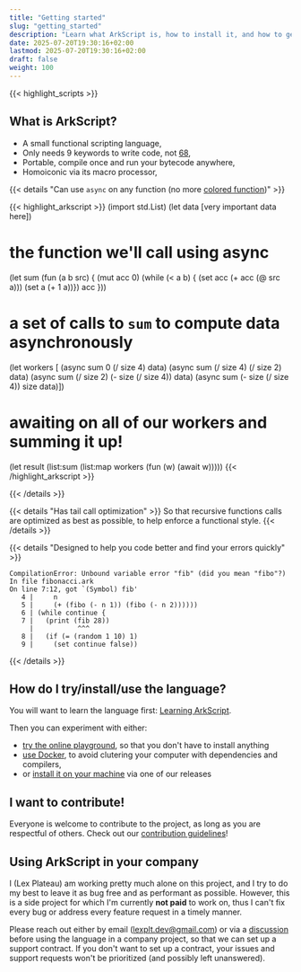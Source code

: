 ```yaml
---
title: "Getting started"
slug: "getting_started"
description: "Learn what ArkScript is, how to install it, and how to get started with it"
date: 2025-07-20T19:30:16+02:00
lastmod: 2025-07-20T19:30:16+02:00
draft: false
weight: 100
---
```


{{< highlight_scripts >}}

## What is ArkScript?

- A small functional scripting language,
- Only needs 9 keywords to write code, not [68](https://en.wikipedia.org/wiki/List_of_Java_keywords),
- Portable, compile once and run your bytecode anywhere,
- Homoiconic via its macro processor,

{{< details "Can use `async` on any function (no more [colored function](https://journal.stuffwithstuff.com/2015/02/01/what-color-is-your-function/))" >}}

{{< highlight_arkscript >}}
(import std.List)
(let data [very important data here])
# the function we'll call using async
(let sum (fun (a b src) {
  (mut acc 0)
  (while (< a b) {
    (set acc (+ acc (@ src a)))
    (set a (+ 1 a))})
  acc }))
# a set of calls to `sum` to compute data asynchronously
(let workers [
  (async sum 0 (/ size 4) data)
  (async sum (/ size 4) (/ size 2) data)
  (async sum (/ size 2) (- size (/ size 4)) data)
  (async sum (- size (/ size 4)) size data)])
# awaiting on all of our workers and summing it up!
(let result (list:sum (list:map workers (fun (w) (await w)))))
{{< /highlight_arkscript >}}

{{< /details >}}

{{< details "Has tail call optimization" >}}
So that recursive functions calls are optimized as best as possible, to help enforce a functional style.
{{< /details >}}

{{< details "Designed to help you code better and find your errors quickly" >}}
```shell
CompilationError: Unbound variable error "fib" (did you mean "fibo"?)
In file fibonacci.ark
On line 7:12, got `(Symbol) fib'
   4 |     n
   5 |     (+ (fibo (- n 1)) (fibo (- n 2))))))
   6 | (while continue {
   7 |   (print (fib 28))
     |           ^^^
   8 |   (if (= (random 1 10) 1)
   9 |     (set continue false))
```
{{< /details >}}

## How do I try/install/use the language?

You will want to learn the language first: [Learning ArkScript](/docs/tutorials/language).

Then you can experiment with either:

- [try the online playground](https://playground.arkscript-lang.dev), so that you don't have to install anything
- [use Docker](/docs/prologue/building#using-docker), to avoid clutering your computer with dependencies and compilers,
- or [install it on your machine](/docs/prologue/building#installing-from-a-release) via one of our releases

## I want to contribute!

Everyone is welcome to contribute to the project, as long as you are respectful of others. Check out our [contribution guidelines](/docs/guides/contributing)!

## Using ArkScript in your company

I (Lex Plateau) am working pretty much alone on this project, and I try to do my best to leave it as bug free and as performant as possible. However, this is a side project for which I'm currently **not paid** to work on, thus I can't fix every bug or address every feature request in a timely manner.

Please reach out either by email (lexplt.dev@gmail.com) or via a [discussion](https://github.com/orgs/ArkScript-lang/discussions) before using the language in a company project, so that we can set up a support contract. If you don't want to set up a contract, your issues and support requests won't be prioritized (and possibly left unanswered).
